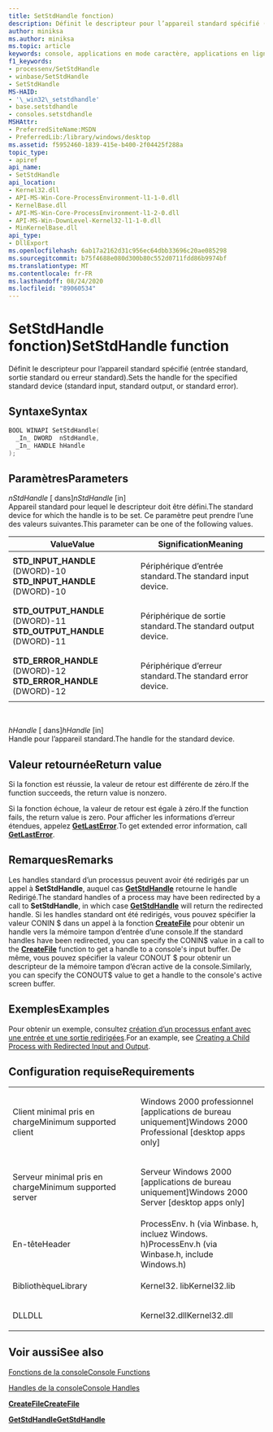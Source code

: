 ```yaml
---
title: SetStdHandle fonction)
description: Définit le descripteur pour l’appareil standard spécifié (entrée standard, sortie standard ou erreur standard).
author: miniksa
ms.author: miniksa
ms.topic: article
keywords: console, applications en mode caractère, applications en ligne de commande, applications Terminal Server, API de console
f1_keywords:
- processenv/SetStdHandle
- winbase/SetStdHandle
- SetStdHandle
MS-HAID:
- '\_win32\_setstdhandle'
- base.setstdhandle
- consoles.setstdhandle
MSHAttr:
- PreferredSiteName:MSDN
- PreferredLib:/library/windows/desktop
ms.assetid: f5952460-1839-415e-b400-2f04425f288a
topic_type:
- apiref
api_name:
- SetStdHandle
api_location:
- Kernel32.dll
- API-MS-Win-Core-ProcessEnvironment-l1-1-0.dll
- KernelBase.dll
- API-MS-Win-Core-ProcessEnvironment-l1-2-0.dll
- API-MS-Win-DownLevel-Kernel32-l1-1-0.dll
- MinKernelBase.dll
api_type:
- DllExport
ms.openlocfilehash: 6ab17a2162d31c956ec64dbb33696c20ae085298
ms.sourcegitcommit: b75f4688e080d300b80c552d0711fdd86b9974bf
ms.translationtype: MT
ms.contentlocale: fr-FR
ms.lasthandoff: 08/24/2020
ms.locfileid: "89060534"
---
```

# <a name="setstdhandle-function"></a><span data-ttu-id="7c7c3-104">SetStdHandle fonction)</span><span class="sxs-lookup"><span data-stu-id="7c7c3-104">SetStdHandle function</span></span>


<span data-ttu-id="7c7c3-105">Définit le descripteur pour l’appareil standard spécifié (entrée standard, sortie standard ou erreur standard).</span><span class="sxs-lookup"><span data-stu-id="7c7c3-105">Sets the handle for the specified standard device (standard input, standard output, or standard error).</span></span>

<a name="syntax"></a><span data-ttu-id="7c7c3-106">Syntaxe</span><span class="sxs-lookup"><span data-stu-id="7c7c3-106">Syntax</span></span>
------

```cpp
BOOL WINAPI SetStdHandle(
  _In_ DWORD  nStdHandle,
  _In_ HANDLE hHandle
);
```

<a name="parameters"></a><span data-ttu-id="7c7c3-107">Paramètres</span><span class="sxs-lookup"><span data-stu-id="7c7c3-107">Parameters</span></span>
----------

<span data-ttu-id="7c7c3-108">*nStdHandle* \[ dans\]</span><span class="sxs-lookup"><span data-stu-id="7c7c3-108">*nStdHandle* \[in\]</span></span>  
<span data-ttu-id="7c7c3-109">Appareil standard pour lequel le descripteur doit être défini.</span><span class="sxs-lookup"><span data-stu-id="7c7c3-109">The standard device for which the handle is to be set.</span></span> <span data-ttu-id="7c7c3-110">Ce paramètre peut prendre l’une des valeurs suivantes.</span><span class="sxs-lookup"><span data-stu-id="7c7c3-110">This parameter can be one of the following values.</span></span>

<table>
<colgroup>
<col width="50%" />
<col width="50%" />
</colgroup>
<thead>
<tr class="header">
<th><span data-ttu-id="7c7c3-111">Value</span><span class="sxs-lookup"><span data-stu-id="7c7c3-111">Value</span></span></th>
<th><span data-ttu-id="7c7c3-112">Signification</span><span class="sxs-lookup"><span data-stu-id="7c7c3-112">Meaning</span></span></th>
</tr>
</thead>
<tbody>
<tr class="odd">
<td><span data-ttu-id="7c7c3-113"><span id="STD_INPUT_HANDLE"></span><span id="std_input_handle"></span>
<strong>STD_INPUT_HANDLE</strong> (DWORD)-10</span><span class="sxs-lookup"><span data-stu-id="7c7c3-113"><span id="STD_INPUT_HANDLE"></span><span id="std_input_handle"></span>
<strong>STD_INPUT_HANDLE</strong> (DWORD)-10</span></span></td>
<td><p><span data-ttu-id="7c7c3-114">Périphérique d’entrée standard.</span><span class="sxs-lookup"><span data-stu-id="7c7c3-114">The standard input device.</span></span></p></td>
</tr>
<tr class="even">
<td><span data-ttu-id="7c7c3-115"><span id="STD_OUTPUT_HANDLE"></span><span id="std_output_handle"></span>
<strong>STD_OUTPUT_HANDLE</strong> (DWORD)-11</span><span class="sxs-lookup"><span data-stu-id="7c7c3-115"><span id="STD_OUTPUT_HANDLE"></span><span id="std_output_handle"></span>
<strong>STD_OUTPUT_HANDLE</strong> (DWORD)-11</span></span></td>
<td><p><span data-ttu-id="7c7c3-116">Périphérique de sortie standard.</span><span class="sxs-lookup"><span data-stu-id="7c7c3-116">The standard output device.</span></span></p></td>
</tr>
<tr class="odd">
<td><span data-ttu-id="7c7c3-117"><span id="STD_ERROR_HANDLE"></span><span id="std_error_handle"></span>
<strong>STD_ERROR_HANDLE</strong> (DWORD)-12</span><span class="sxs-lookup"><span data-stu-id="7c7c3-117"><span id="STD_ERROR_HANDLE"></span><span id="std_error_handle"></span>
<strong>STD_ERROR_HANDLE</strong> (DWORD)-12</span></span></td>
<td><p><span data-ttu-id="7c7c3-118">Périphérique d’erreur standard.</span><span class="sxs-lookup"><span data-stu-id="7c7c3-118">The standard error device.</span></span></p></td>
</tr>
</tbody>
</table>

 

<span data-ttu-id="7c7c3-119">*hHandle* \[ dans\]</span><span class="sxs-lookup"><span data-stu-id="7c7c3-119">*hHandle* \[in\]</span></span>  
<span data-ttu-id="7c7c3-120">Handle pour l’appareil standard.</span><span class="sxs-lookup"><span data-stu-id="7c7c3-120">The handle for the standard device.</span></span>

<a name="return-value"></a><span data-ttu-id="7c7c3-121">Valeur retournée</span><span class="sxs-lookup"><span data-stu-id="7c7c3-121">Return value</span></span>
------------

<span data-ttu-id="7c7c3-122">Si la fonction est réussie, la valeur de retour est différente de zéro.</span><span class="sxs-lookup"><span data-stu-id="7c7c3-122">If the function succeeds, the return value is nonzero.</span></span>

<span data-ttu-id="7c7c3-123">Si la fonction échoue, la valeur de retour est égale à zéro.</span><span class="sxs-lookup"><span data-stu-id="7c7c3-123">If the function fails, the return value is zero.</span></span> <span data-ttu-id="7c7c3-124">Pour afficher les informations d’erreur étendues, appelez [**GetLastError**](https://msdn.microsoft.com/library/windows/desktop/ms679360).</span><span class="sxs-lookup"><span data-stu-id="7c7c3-124">To get extended error information, call [**GetLastError**](https://msdn.microsoft.com/library/windows/desktop/ms679360).</span></span>

<a name="remarks"></a><span data-ttu-id="7c7c3-125">Remarques</span><span class="sxs-lookup"><span data-stu-id="7c7c3-125">Remarks</span></span>
-------

<span data-ttu-id="7c7c3-126">Les handles standard d’un processus peuvent avoir été redirigés par un appel à **SetStdHandle**, auquel cas [**GetStdHandle**](getstdhandle.md) retourne le handle Redirigé.</span><span class="sxs-lookup"><span data-stu-id="7c7c3-126">The standard handles of a process may have been redirected by a call to **SetStdHandle**, in which case [**GetStdHandle**](getstdhandle.md) will return the redirected handle.</span></span> <span data-ttu-id="7c7c3-127">Si les handles standard ont été redirigés, vous pouvez spécifier la valeur CONIN $ dans un appel à la fonction [**CreateFile**](https://msdn.microsoft.com/library/windows/desktop/aa363858) pour obtenir un handle vers la mémoire tampon d’entrée d’une console.</span><span class="sxs-lookup"><span data-stu-id="7c7c3-127">If the standard handles have been redirected, you can specify the CONIN$ value in a call to the [**CreateFile**](https://msdn.microsoft.com/library/windows/desktop/aa363858) function to get a handle to a console's input buffer.</span></span> <span data-ttu-id="7c7c3-128">De même, vous pouvez spécifier la valeur CONOUT $ pour obtenir un descripteur de la mémoire tampon d’écran active de la console.</span><span class="sxs-lookup"><span data-stu-id="7c7c3-128">Similarly, you can specify the CONOUT$ value to get a handle to the console's active screen buffer.</span></span>

<a name="examples"></a><span data-ttu-id="7c7c3-129">Exemples</span><span class="sxs-lookup"><span data-stu-id="7c7c3-129">Examples</span></span>
--------

<span data-ttu-id="7c7c3-130">Pour obtenir un exemple, consultez [création d’un processus enfant avec une entrée et une sortie redirigées](https://msdn.microsoft.com/library/windows/desktop/ms682499).</span><span class="sxs-lookup"><span data-stu-id="7c7c3-130">For an example, see [Creating a Child Process with Redirected Input and Output](https://msdn.microsoft.com/library/windows/desktop/ms682499).</span></span>

<a name="requirements"></a><span data-ttu-id="7c7c3-131">Configuration requise</span><span class="sxs-lookup"><span data-stu-id="7c7c3-131">Requirements</span></span>
------------

<table>
<colgroup>
<col width="50%" />
<col width="50%" />
</colgroup>
<tbody>
<tr class="odd">
<td><p><span data-ttu-id="7c7c3-132">Client minimal pris en charge</span><span class="sxs-lookup"><span data-stu-id="7c7c3-132">Minimum supported client</span></span></p></td>
<td><p><span data-ttu-id="7c7c3-133">Windows 2000 professionnel [applications de bureau uniquement]</span><span class="sxs-lookup"><span data-stu-id="7c7c3-133">Windows 2000 Professional [desktop apps only]</span></span></p></td>
</tr>
<tr class="even">
<td><p><span data-ttu-id="7c7c3-134">Serveur minimal pris en charge</span><span class="sxs-lookup"><span data-stu-id="7c7c3-134">Minimum supported server</span></span></p></td>
<td><p><span data-ttu-id="7c7c3-135">Serveur Windows 2000 [applications de bureau uniquement]</span><span class="sxs-lookup"><span data-stu-id="7c7c3-135">Windows 2000 Server [desktop apps only]</span></span></p></td>
</tr>
<tr class="odd">
<td><p><span data-ttu-id="7c7c3-136">En-tête</span><span class="sxs-lookup"><span data-stu-id="7c7c3-136">Header</span></span></p></td>
<td><span data-ttu-id="7c7c3-137">ProcessEnv. h (via Winbase. h, incluez Windows. h)</span><span class="sxs-lookup"><span data-stu-id="7c7c3-137">ProcessEnv.h (via Winbase.h, include Windows.h)</span></span></td>
</tr>
<tr class="even">
<td><p><span data-ttu-id="7c7c3-138">Bibliothèque</span><span class="sxs-lookup"><span data-stu-id="7c7c3-138">Library</span></span></p></td>
<td><span data-ttu-id="7c7c3-139">Kernel32. lib</span><span class="sxs-lookup"><span data-stu-id="7c7c3-139">Kernel32.lib</span></span></td>
</tr>
<tr class="odd">
<td><p><span data-ttu-id="7c7c3-140">DLL</span><span class="sxs-lookup"><span data-stu-id="7c7c3-140">DLL</span></span></p></td>
<td><span data-ttu-id="7c7c3-141">Kernel32.dll</span><span class="sxs-lookup"><span data-stu-id="7c7c3-141">Kernel32.dll</span></span></td>
</tr>
<tr class="even">
</tr>
<tr class="odd">
</tr>
<tr class="even">
</tr>
</tbody>
</table>

## <a name="span-idsee_alsospansee-also"></a><span data-ttu-id="7c7c3-142"><span id="see_also"></span>Voir aussi</span><span class="sxs-lookup"><span data-stu-id="7c7c3-142"><span id="see_also"></span>See also</span></span>


[<span data-ttu-id="7c7c3-143">Fonctions de la console</span><span class="sxs-lookup"><span data-stu-id="7c7c3-143">Console Functions</span></span>](console-functions.md)

[<span data-ttu-id="7c7c3-144">Handles de la console</span><span class="sxs-lookup"><span data-stu-id="7c7c3-144">Console Handles</span></span>](console-handles.md)

[<span data-ttu-id="7c7c3-145">**CreateFile**</span><span class="sxs-lookup"><span data-stu-id="7c7c3-145">**CreateFile**</span></span>](https://msdn.microsoft.com/library/windows/desktop/aa363858)

[<span data-ttu-id="7c7c3-146">**GetStdHandle**</span><span class="sxs-lookup"><span data-stu-id="7c7c3-146">**GetStdHandle**</span></span>](getstdhandle.md)

 

 




